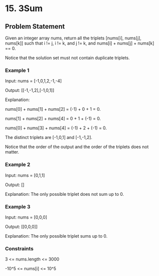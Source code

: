 # 15. 3Sum

## Problem Statement

Given an integer array nums, return all the triplets [nums[i], nums[j], nums[k]] such that i != j, i != k, and j != k, and nums[i] + nums[j] + nums[k] == 0.

Notice that the solution set must not contain duplicate triplets.

### Example 1

Input: nums = [-1,0,1,2,-1,-4]

Output: [[-1,-1,2],[-1,0,1]]

Explanation:

nums[0] + nums[1] + nums[2] = (-1) + 0 + 1 = 0.

nums[1] + nums[2] + nums[4] = 0 + 1 + (-1) = 0.

nums[0] + nums[3] + nums[4] = (-1) + 2 + (-1) = 0.

The distinct triplets are [-1,0,1] and [-1,-1,2].

Notice that the order of the output and the order of the triplets does not matter.

### Example 2

Input: nums = [0,1,1]

Output: []

Explanation: The only possible triplet does not sum up to 0.

### Example 3

Input: nums = [0,0,0]

Output: [[0,0,0]]

Explanation: The only possible triplet sums up to 0.

### Constraints

3 <= nums.length <= 3000

-10^5 <= nums[i] <= 10^5
